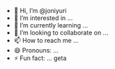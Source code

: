 - 👋 Hi, I’m @joniyuri
- 👀 I’m interested in ...
- 🌱 I’m currently learning ...
- 💞️ I’m looking to collaborate on ...
- 📫 How to reach me ...
- 😄 Pronouns: ...
- ⚡ Fun fact: ...
geta
<!---
joniyuri/joniyuri is a ✨ special ✨ repository because its `README.md` (this file) appears on your GitHub profile.
You can click the Preview link to take a look at your changes.
--->
